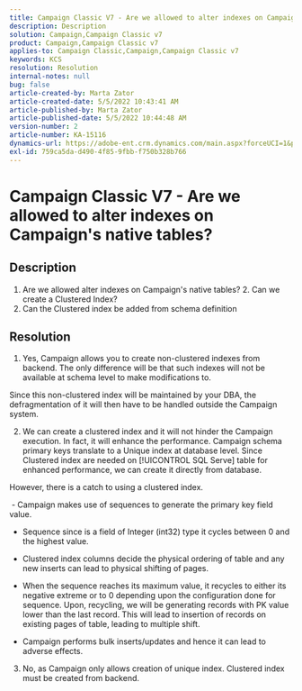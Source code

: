 ```yaml
---
title: Campaign Classic V7 - Are we allowed to alter indexes on Campaign's native tables?
description: Description
solution: Campaign,Campaign Classic v7
product: Campaign,Campaign Classic v7
applies-to: Campaign Classic,Campaign,Campaign Classic v7
keywords: KCS
resolution: Resolution
internal-notes: null
bug: false
article-created-by: Marta Zator
article-created-date: 5/5/2022 10:43:41 AM
article-published-by: Marta Zator
article-published-date: 5/5/2022 10:44:48 AM
version-number: 2
article-number: KA-15116
dynamics-url: https://adobe-ent.crm.dynamics.com/main.aspx?forceUCI=1&pagetype=entityrecord&etn=knowledgearticle&id=126c1838-60cc-ec11-a7b5-6045bd00dbbc
exl-id: 759ca5da-d490-4f85-9fbb-f750b328b766
---
```

# Campaign Classic V7 - Are we allowed to alter indexes on Campaign's native tables?

## Description


1. Are we allowed alter indexes on Campaign's native tables?
   2. Can we create a Clustered Index?
3. Can the Clustered index be added from schema definition


## Resolution


1. Yes, Campaign allows you to create non-clustered indexes from backend. The only difference will be that such indexes will not be available at schema level to make modifications to. 

Since this non-clustered index will be maintained by your DBA, the defragmentation of it will then have to be handled outside the Campaign system.


2. We can create a clustered index and it will not hinder the Campaign execution. In fact, it will enhance the performance. Campaign schema primary keys translate to a Unique index at database level. Since Clustered index are needed on [!UICONTROL SQL Serve] table for enhanced performance, we can create it directly from database.

However, there is a catch to using a clustered index. 

 - Campaign makes use of sequences to generate the primary key field value.

- Sequence since is a field of Integer (int32) type it cycles between 0 and the highest value.

- Clustered index columns decide the physical ordering of table and any new inserts can lead to physical shifting of pages.

- When the sequence reaches its maximum value, it recycles to either its negative extreme or to 0 depending upon the configuration done for sequence. Upon, recycling, we will be generating records with PK value lower than the last record. This will lead to insertion of records on existing pages of table, leading to multiple shift. 

- Campaign performs bulk inserts/updates and hence it can lead to adverse effects.


3. No, as Campaign only allows creation of unique index. Clustered index must be created from backend.
